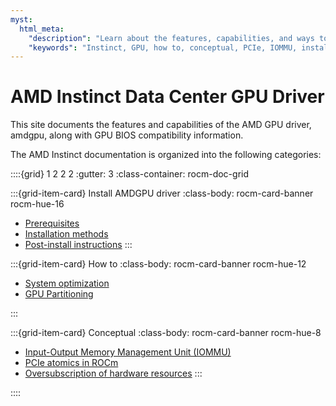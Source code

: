 ```yaml
---
myst:
  html_meta:
    "description": "Learn about the features, capabilities, and ways to optimize the AMD GPU drivers"
    "keywords": "Instinct, GPU, how to, conceptual, PCIe, IOMMU, install"
---
```


# AMD Instinct Data Center GPU Driver

This site documents the features and capabilities of the AMD GPU driver, amdgpu, along with GPU BIOS compatibility information.

The AMD Instinct documentation is organized into the following categories:

::::{grid} 1 2 2 2
:gutter: 3
:class-container: rocm-doc-grid

:::{grid-item-card} Install AMDGPU driver
:class-body: rocm-card-banner rocm-hue-16

* [Prerequisites](./install/detailed-install/prerequisites.rst)
* [Installation methods](./install/install-overview.rst)
* [Post-install instructions](./install/detailed-install/post-install.rst)
:::

:::{grid-item-card} How to
:class-body: rocm-card-banner rocm-hue-12

* [System optimization](./system-optimization/index.rst)
* [GPU Partitioning](./gpu-partitioning/index.rst)

:::

:::{grid-item-card} Conceptual
:class-body: rocm-card-banner rocm-hue-8

* [Input-Output Memory Management Unit (IOMMU)](./conceptual/iommu.rst)
* [PCIe atomics in ROCm](./conceptual/pcie-atomics.rst)
* [Oversubscription of hardware resources](./conceptual/oversubscription.rst)
:::

::::
